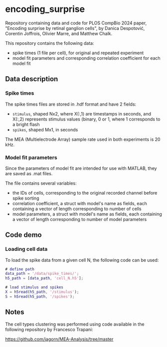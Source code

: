 # encoding_surprise
Repository containing data and code for PLOS CompBio 2024 paper, "Encoding surprise by retinal ganglion cells", by Danica Despotović, Corentin Joffrois, Olivier Marre, and Matthew Chalk.

This repository contains the following data:
- spike times (1 file per cell), for original and repeated experiment 
- model fit parameters and corresponding correlation coefficient for each model fit 

## Data description

### Spike times

The spike times files are stored in .hdf format and have 2 fields:
- `stimulus`, shaped Nx2, where X(:,1) are timestamps in seconds, and X(:,2) represents stimulus values (binary, 0 or 1, where 1 corresponds to a bright flash
- `spikes`, shaped Mx1, in seconds

The MEA (Multielectrode Array) sample rate used in both experiments is 20 kHz.

### Model fit parameters

Since the parameters of model fit are intended for use with MATLAB, they are saved as .mat files.

The file contains several variables:
- the IDs of cells, corresponding to the original recorded channel before spike sorting
- correlation coefficient, a struct with model's name as fields, each containing a vector of length corresponding to number of cells
- model parameters, a struct with model's name as fields, each containing a vector of length corresponding to number of model parameters

## Code demo

### Loading cell data

To load the spike data from a given cell N, the following code can be used:

```MATLAB
# define path
data_path = '/data/spike_times/';
h5_path = [data_path, 'cell_N.h5'];

# load stimulus and spikes
X = h5read(h5_path, '/stimulus');
S = h5read(h5_path, '/spikes');
```

## Notes

The cell types clustering was performed using code available in the following repository by Francesco Trapani: 

https://github.com/jagorn/MEA-Analysis/tree/master



